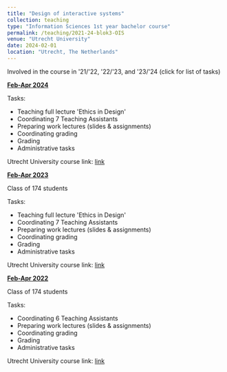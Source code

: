 ```yaml
---
title: "Design of interactive systems"
collection: teaching
type: "Information Sciences 1st year bachelor course"
permalink: /teaching/2021-24-blok3-OIS
venue: "Utrecht University"
date: 2024-02-01
location: "Utrecht, The Netherlands"
---
```


Involved in the course in '21/'22, '22/'23, and '23/'24 (click for list of tasks)

<u><b>Feb-Apr 2024</b></u>

Tasks:
* Teaching full lecture 'Ethics in Design'
* Coordinating 7 Teaching Assistants
* Preparing work lectures (slides & assignments)
* Coordinating grading
* Grading
* Administrative tasks

Utrecht University course link: [link](https://osiris-student.uu.nl/#/onderwijscatalogus/extern/cursus?cursuscode=INFOB1OIS&taal=en&collegejaar=2023)

<u><b>Feb-Apr 2023</b></u>

Class of 174 students

Tasks:
* Teaching full lecture 'Ethics in Design'
* Coordinating 7 Teaching Assistants
* Preparing work lectures (slides & assignments)
* Coordinating grading
* Grading
* Administrative tasks

Utrecht University course link: [link](https://osiris-student.uu.nl/#/onderwijscatalogus/extern/cursus?cursuscode=INFOB1OIS&taal=en&collegejaar=2022)

<u><b>Feb-Apr 2022</b></u>

Class of 174 students

Tasks:
* Coordinating 6 Teaching Assistants
* Preparing work lectures (slides & assignments)
* Coordinating grading
* Grading
* Administrative tasks

Utrecht University course link: [link](https://osiris-student.uu.nl/#/onderwijscatalogus/extern/cursus?cursuscode=INFOB1OIS&taal=en&collegejaar=2021)
